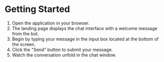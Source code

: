 # Getting Started

1. Open the application in your browser.
2. The landing page displays the chat interface with a welcome message from the bot.
3. Begin by typing your message in the input box located at the bottom of the screen.
4. Click the "Send" button to submit your message.
5. Watch the conversation unfold in the chat window.